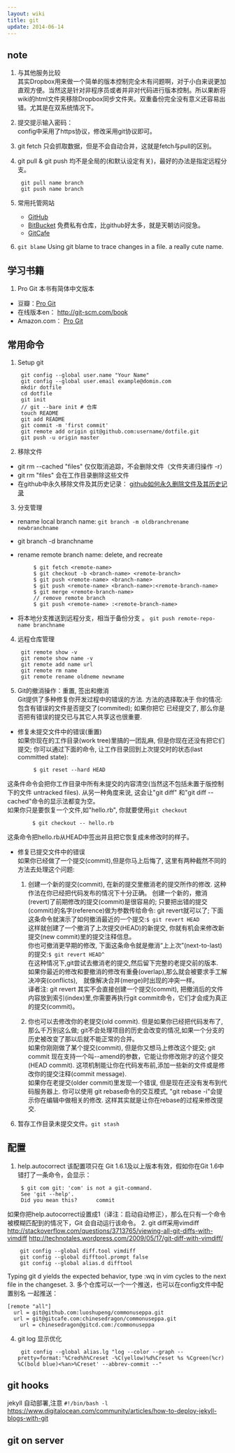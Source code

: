 ```yaml
---
layout: wiki
title: git
update: 2014-06-14
---
```


## note
1. 与其他服务比较  
   其实Dropbox用来做一个简单的版本控制完全木有问题啊，对于小白来说更加直观方便。当然这是针对非程序员或者并非对代码进行版本控制。所以果断将wiki的html文件夹移除Dropbox同步文件夹。双重备份完全没有意义还容易出错。尤其是在双系统情况下。
2. 提交提示输入密码：  
   config中采用了https协议，修改采用git协议即可。
3. git fetch 只会抓取数据，但是不会自动合并，这就是fetch与pull的区别。
4. git pull & git push 均不是全局的(和默认设定有关)，最好的办法是指定远程分支。

        git pull name branch
        git push name branch
3. 常用托管网站
   * [GitHub](http://github.com) 
   * [BitBucket](http://bitbucket.org) 免费私有仓库，比github好太多，就是天朝访问捉急。
   * [GitCafe](http://gitcafe.com)
4. `git blame` Using git blame to trace changes in a file. a really cute name.

## 学习书籍
1. Pro Git 本书有简体中文版本
 * 豆瓣：[Pro Git](http://book.douban.com/subject/3420144/)
 * 在线版本en： http://git-scm.com/book
 * Amazon.com： 
   [Pro Git](http://www.amazon.com/Pro-Experts-Voice-Software-Development/dp/1430218339/ref=sr_1_1?ie=UTF8&qid=1367378781&sr=8-1&keywords=pro+git)  

## 常用命令
1. Setup git

        git config --global user.name "Your Name"
        git config --global user.email example@domin.com
        mkdir dotfile
        cd dotfile
        git init
        // git --bare init # 仓库
        touch README
        git add README
        git commit -m 'first commit'
        git remote add origin git@github.com:username/dotfile.git
        git push -u origin master

2. 移除文件
 * git rm --cached "files" 仅仅取消追踪，不会删除文件（文件夹递归操作 -r）
 * git rm "files" 会在工作目录删除这些文件
 * 在github中永久移除文件及其历史记录：
   [github如何永久删除文件及其历史记录](http://help.github.com/remove-sensitive-data/) 

3. 分支管理
 * rename local branch name: 
  `git branch -m oldbranchrename newbranchname`
 * git branch -d branchname
 * rename remote branch name: delete, and recreate
 
            $ git fetch <remote-name>
            $ git checkout -b <branch-name> <remote-branch>
            $ git push <remote-name> <branch-name>
            $ git push <remote-name> <branch-name>:<remote-branch-name>
            $ git merge <remote-branch-name>
            // remove remote branch
            $ git push <remote-name> :<remote-branch-name>
 * 将本地分支推送到远程分支，相当于备份分支 。
   `git push remote-repo-name branchname`

4. 远程仓库管理

        git remote show -v
        git remote show name -v
        git remote add name url
        git remote rm name
        git remote rename oldneme newname

5. Git的撤消操作：重置, 签出和撤消  
Git提供了多种修复你开发过程中的错误的方法. 方法的选择取决于
你的情况: 包含有错误的文件是否提交了(commited); 如果你把它
已经提交了, 那么你是否把有错误的提交已与其它人共享这也很重要.
 * 修复未提交文件中的错误(重置)  
   如果你现在的工作目录(work tree)里搞的一团乱麻, 但是你现在还没有把它们提交; 你可以通过下面的命令, 让工作目录回到上次提交时的状态(last committed state):

            $ git reset --hard HEAD
这条件命令会把你工作目录中所有未提交的内容清空(当然这不包括未置于版控制下的文件 untracked files). 从另一种角度来说,
这会让"git diff" 和"git diff --cached"命令的显示法都变为空。  
如果你只是要恢复一个文件,如"hello.rb", 你就要使用`git checkout`

            $ git checkout -- hello.rb
这条命令把hello.rb从HEAD中签出并且把它恢复成未修改时的样子。
  * 修复已提交文件中的错误  
    如果你已经做了一个提交(commit),但是你马上后悔了, 这里有两种截然不同的方法去处理这个问题:
      1. 创建一个新的提交(commit), 在新的提交里撤消老的提交所作的修改. 这种作法在你已经把代码发布的情况下十分正确。
      创建一个新的，撤消(revert)了前期修改的提交(commit)是很容易的; 只要把出错的提交(commit)的名字(reference)做为参数传给命令: git revert就可以了; 下面这条命令就演示了如何撤消最近的一个提交:`$ git revert HEAD`  
这样就创建了一个撤消了上次提交(HEAD)的新提交, 你就有机会来修改新提交(new commit)里的提交注释信息。  
你也可撤消更早期的修改, 下面这条命令就是撤消“上上次”(next-to-last)的提交:`$ git revert HEAD^`  
在这种情况下,git尝试去撤消老的提交,然后留下完整的老提交前的版本.　如果你最近的修改和要撤消的修改有重叠(overlap),那么就会被要求手工解决冲突(conflicts),　就像解决合并(merge)时出现的冲突一样。  
译者注: git revert 其实不会直接创建一个提交(commit), 把撤消后的文件内容放到索引(index)里,你需要再执行git commit命令，它们才会成为真正的提交(commit)。

      2. 你也可以去修改你的老提交(old commit). 但是如果你已经把代码发布了,那么千万别这么做; git不会处理项目的历史会改变的情况,如果一个分支的历史被改变了那以后就不能正常的合并。  
      如果你刚刚做了某个提交(commit), 但是你又想马上修改这个提交; git commit 现在支持一个叫--amend的参数，它能让你修改刚才的这个提交(HEAD commit). 这项机制能让你在代码发布前,添加一些新的文件或是修改你的提交注释(commit message).  
      如果你在老提交(older commit)里发现一个错误, 但是现在还没有发布到代码服务器上. 你可以使用 git rebase命令的交互模式, "git rebase -i"会提示你在编辑中做相关的修改. 这样其实就是让你在rebase的过程来修改提交.
6. 暂存工作目录未提交文件。`git stash` 

## 配置
1. help.autocorrect 该配置项只在 Git 1.6.1及以上版本有效，假如你在Git 1.6中错打了一条命令，会显示： 

        $ git com git: 'com' is not a git-command. 
        See 'git --help'. 
        Did you mean this?      commit 
如果你把help.autocorrect设置成1（译注：启动自动修正），那么在只有一个命令被模糊匹配到的情况下，Git 会自动运行该命令。
2. git diff采用vimdiff  
   http://stackoverflow.com/questions/3713765/viewing-all-git-diffs-with-vimdiff
   http://technotales.wordpress.com/2009/05/17/git-diff-with-vimdiff/

        git config --global diff.tool vimdiff
        git config --global difftool.prompt false
        git config --global alias.d difftool
   Typing git d yields the expected behavior, type :wq in vim cycles to the next file in the changeset.
3. 多个仓库可以一个一个推送，也可以在config文件中配置别名
一起推送：

    [remote "all"]
      url = git@github.com:luoshupeng/commonuseppa.git
      url = git@gitcafe.com:chinesedragon/commonuseppa.git
	    url = chinesedragon@gitcd.com:/commonuseppa
4. git log 显示优化  

        git config --global alias.lg "log --color --graph --pretty=format:'%Cred%h%Creset -%C(yellow)%d%Creset %s %Cgreen(%cr) %C(bold blue)<%an>%Creset' --abbrev-commit --"

## git hooks
jekyll 自动部署,注意 `#!/bin/bash -l`
https://www.digitalocean.com/community/articles/how-to-deploy-jekyll-blogs-with-git

## git on server

